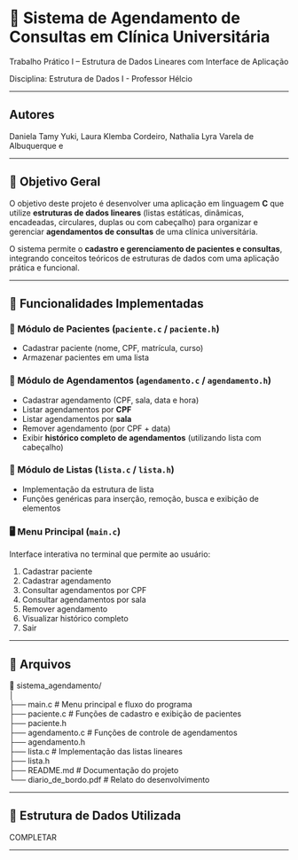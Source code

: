 # 🏥 Sistema de Agendamento de Consultas em Clínica Universitária

Trabalho Prático I – Estrutura de Dados Lineares com Interface de Aplicação  

Disciplina: Estrutura de Dados I - Professor Hélcio 

---
## Autores

Daniela Tamy Yuki,
Laura Klemba Cordeiro,
Nathalia Lyra Varela de Albuquerque e

---
## 🎯 Objetivo Geral

O objetivo deste projeto é desenvolver uma aplicação em linguagem **C** que utilize **estruturas de dados lineares** (listas estáticas, dinâmicas, encadeadas, circulares, duplas ou com cabeçalho) para organizar e gerenciar **agendamentos de consultas** de uma clínica universitária.

O sistema permite o **cadastro e gerenciamento de pacientes e consultas**, integrando conceitos teóricos de estruturas de dados com uma aplicação prática e funcional.

---

## 🧩 Funcionalidades Implementadas

### 👤 Módulo de Pacientes (`paciente.c` / `paciente.h`)
- Cadastrar paciente (nome, CPF, matrícula, curso)  
- Armazenar pacientes em uma lista 

### 📅 Módulo de Agendamentos (`agendamento.c` / `agendamento.h`)
- Cadastrar agendamento (CPF, sala, data e hora)  
- Listar agendamentos por **CPF**  
- Listar agendamentos por **sala**  
- Remover agendamento (por CPF + data)  
- Exibir **histórico completo de agendamentos** (utilizando lista com cabeçalho)

### 🧱 Módulo de Listas (`lista.c` / `lista.h`)
- Implementação da estrutura de lista 
- Funções genéricas para inserção, remoção, busca e exibição de elementos  

### 🖥️ Menu Principal (`main.c`)
Interface interativa no terminal que permite ao usuário:
1. Cadastrar paciente  
2. Cadastrar agendamento  
3. Consultar agendamentos por CPF  
4. Consultar agendamentos por sala  
5. Remover agendamento  
6. Visualizar histórico completo  
7. Sair  

---

## 🧩 Arquivos

📁 sistema_agendamento/   
│              
├── main.c # Menu principal e fluxo do programa  
├── paciente.c # Funções de cadastro e exibição de pacientes   
├── paciente.h  
├── agendamento.c # Funções de controle de agendamentos   
├── agendamento.h  
├── lista.c # Implementação das listas lineares   
├── lista.h   
├── README.md # Documentação do projeto  
└── diario_de_bordo.pdf # Relato do desenvolvimento


---

## 🧠 Estrutura de Dados Utilizada

COMPLETAR


---